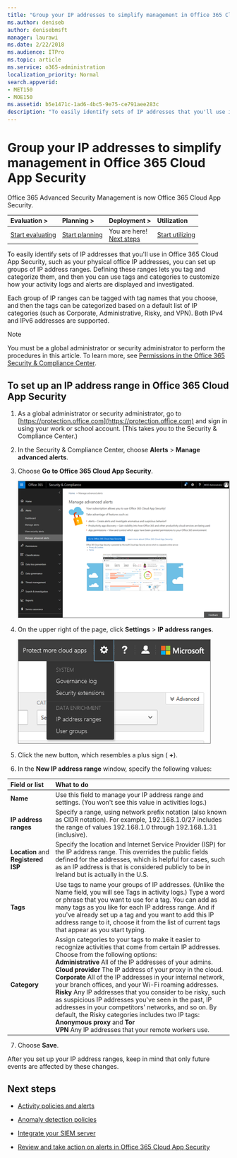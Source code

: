 ```yaml
---
title: "Group your IP addresses to simplify management in Office 365 Cloud App Security"
ms.author: deniseb
author: denisebmsft
manager: laurawi
ms.date: 2/22/2018
ms.audience: ITPro
ms.topic: article
ms.service: o365-administration
localization_priority: Normal
search.appverid:
- MET150
- MOE150
ms.assetid: b5e1471c-1ad6-4bc5-9e75-ce791aee283c
description: "To easily identify sets of IP addresses that you'll use in Office 365 Cloud App Security, such as your physical office IP addresses, you can set up groups of IP address ranges."
---
```


# Group your IP addresses to simplify management in Office 365 Cloud App Security

Office 365 Advanced Security Management is now Office 365 Cloud App Security.
  
|****Evaluation** \>**|****Planning** \>**|****Deployment** \>**|****Utilization****|
|:-----|:-----|:-----|:-----|
|[Start evaluating](office-365-cas-overview.md) <br/> |[Start planning](get-ready-for-office-365-cas.md) <br/> |You are here!  <br/> [Next steps](#next-steps) <br/> |[Start utilizing](utilization-activities-for-ocas.md) <br/> |
   
To easily identify sets of IP addresses that you'll use in Office 365 Cloud App Security, such as your physical office IP addresses, you can set up groups of IP address ranges. Defining these ranges lets you tag and categorize them, and then you can use tags and categories to customize how your activity logs and alerts are displayed and investigated.
  
Each group of IP ranges can be tagged with tag names that you choose, and then the tags can be categorized based on a default list of IP categories (such as Corporate, Administrative, Risky, and VPN). Both IPv4 and IPv6 addresses are supported.
  
> [!NOTE]
> You must be a global administrator or security administrator to perform the procedures in this article. To learn more, see [Permissions in the Office 365 Security &amp; Compliance Center](permissions-in-the-security-and-compliance-center.md). 
  
## To set up an IP address range in Office 365 Cloud App Security

1. As a global administrator or security administrator, go to [https://protection.office.com](https://protection.office.com) and sign in using your work or school account. (This takes you to the Security &amp; Compliance Center.) 
    
2. In the Security &amp; Compliance Center, choose **Alerts** \> **Manage advanced alerts**.
    
3. Choose **Go to Office 365 Cloud App Security**.
    
    ![In the Security &amp; Compliance Center, choose Manage Advanced Alerts to go to Office 365 Cloud App Security](media/958632d4-03e3-4ade-8e22-d5509db6fca7.png)
  
4. On the upper right of the page, click **Settings** \> **IP address ranges**.
    
    ![In O365 Cloud App Security, choose Settings to access your system and data settings](media/f6c48ee3-39b4-4b5a-8252-b6493b7bcd3d.png)
  
5. Click the new button, which resembles a plus sign ( **+**).
    
6. In the **New IP address range** window, specify the following values: 
    
|**Field or list**|**What to do**|
|:-----|:-----|
|**Name** <br/> |Use this field to manage your IP address range and settings. (You won't see this value in activities logs.)  <br/> |
|**IP address ranges** <br/> |Specify a range, using network prefix notation (also known as CIDR notation). For example, 192.168.1.0/27 includes the range of values 192.168.1.0 through 192.168.1.31 (inclusive).  <br/> |
|**Location** and **Registered ISP** <br/> |Specify the location and Internet Service Provider (ISP) for the IP address range. This overrides the public fields defined for the addresses, which is helpful for cases, such as an IP address is that is considered publicly to be in Ireland but is actually in the U.S.  <br/> |
|**Tags** <br/> |Use tags to name your groups of IP addresses. (Unlike the Name field, you will see Tags in activity logs.) Type a word or phrase that you want to use for a tag. You can add as many tags as you like for each IP address range. And if you've already set up a tag and you want to add this IP address range to it, choose it from the list of current tags that appear as you start typing.  <br/> |
|**Category** <br/> | Assign categories to your tags to make it easier to recognize activities that come from certain IP addresses. Choose from the following options:  <br/> **Administrative** All of the IP addresses of your admins.  <br/> **Cloud provider** The IP address of your proxy in the cloud.  <br/> **Corporate** All of the IP addresses in your internal network, your branch offices, and your Wi-Fi roaming addresses.  <br/> **Risky** Any IP addresses that you consider to be risky, such as suspicious IP addresses you've seen in the past, IP addresses in your competitors' networks, and so on. By default, the Risky categories includes two IP tags: **Anonymous proxy** and **Tor** <br/> **VPN** Any IP addresses that your remote workers use.  <br/> |
   
7. Choose **Save**.
    
After you set up your IP address ranges, keep in mind that only future events are affected by these changes.
  
## Next steps

- [Activity policies and alerts](activity-policies-and-alerts.md)
    
- [Anomaly detection policies](anomaly-detection-policies-in-ocas.md)
    
- [Integrate your SIEM server](integrate-your-siem-server-with-office-365-cas.md)
    
- [Review and take action on alerts in Office 365 Cloud App Security](review-office-365-cas-alerts.md)
    

